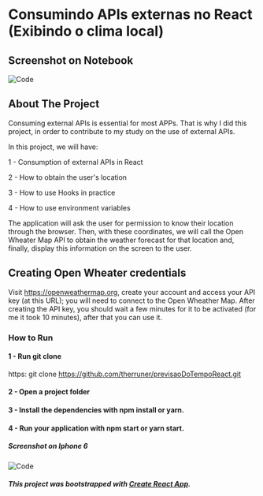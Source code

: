 # Consumindo APIs externas no React (Exibindo o clima local)

## Screenshot on Notebook
![Code ](https://github.com/therruner/previsaoDoTempoReact/blob/master/webSit%20(2).png)

## About The Project

Consuming external APIs is essential for most APPs. That is why I did this project, in order to contribute to my study on the use of external APIs.

In this project, we will have:

1 - Consumption of external APIs in React

2 - How to obtain the user's location

3 - How to use Hooks in practice

4 - How to use environment variables

The application will ask the user for permission to know their location through the browser. Then, with these coordinates, we will call the Open Wheater Map API to obtain the weather forecast for that location and, finally, display this information on the screen to the user.

## Creating Open Wheater credentials

Visit https://openweathermap.org, create your account and access your API key (at this URL); you will need to connect to the Open Wheather Map.
After creating the API key, you should wait a few minutes for it to be activated (for me it took 10 minutes), after that you can use it.


### How to Run

#### 1 - Run git clone

https: git clone https://github.com/therruner/previsaoDoTempoReact.git

#### 2 - Open a project folder

#### 3 - Install the dependencies with npm install or yarn.

#### 4 - Run your application with npm start or yarn start.

##### Screenshot on Iphone 6
![Code ](https://github.com/therruner/previsaoDoTempoReact/blob/master/IphoneWeather%20(1).png)  


##### This project was bootstrapped with [Create React App](https://github.com/facebook/create-react-app).



